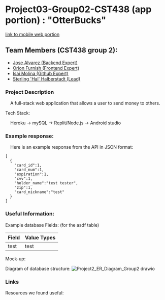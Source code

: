 # Project03-Group02-CST438 (app portion) : "OtterBucks"

[link to mobile web portion](https://github.com/halHalberstadt/project_3-web_front-group_2)

## Team Members (CST438 group 2): 
 - [Jose Alvarez (Backend Expert)](https://github.com/Alvarez-Jose)
 - [Orion Furnish (Frontend Expert)](https://github.com/OrionFurnish)
 - [Isai Molina (Github Expert)](https://github.com/isaiM6)
 - [Sterling 'Hal' Halberstadt (Lead)](https://github.com/halHalberstadt)

### Project Description<br>

&nbsp;&nbsp;&nbsp; A full-stack web application that allows a user to send money to others.

<p>Tech Stack:

&nbsp;&nbsp;&nbsp; Heroku -> mySQL -> Replit/Node.js -> Android studio</p>

### Example response:<br>
&nbsp;&nbsp;&nbsp; Here is an example response from the API in JSON format: 

```
[
  {
    "card_id":1,
    "card_num":1,
    "expiration":1,
    "cvv":1,
    "holder_name":"test tester",
    "zip":1,
    "card_nickname":"test"
  }
]
```

### Useful Information:<br>

Example database Fields: (for the asdf table)

| Field  | Value Types |
| ------------- | ------------- |
| test  | test |

Mock-up:

Diagram of database structure:
![Project2_ER_Diagram_Group2 drawio](https://user-images.githubusercontent.com/90930042/162277116-eec8a98d-84b5-4ca5-9a40-8ccb6fbd2f97.png)


### Links<br>
 Resources we found useful:

